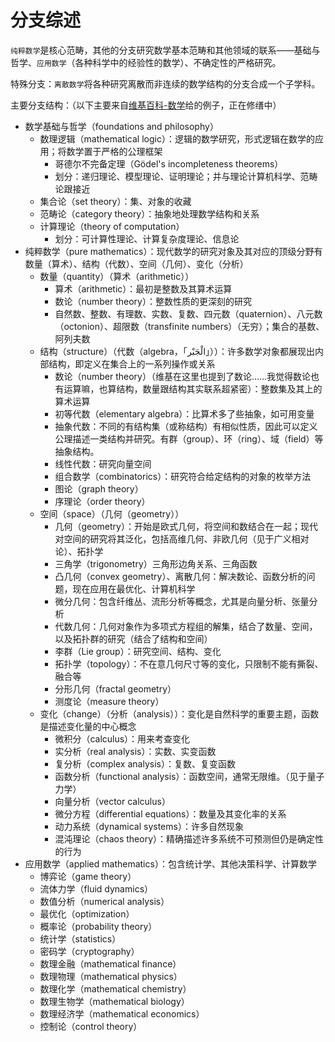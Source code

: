 
# 分支综述

`纯粹数学`是核心范畴，其他的分支研究数学基本范畴和其他领域的联系——基础与哲学、`应用数学`（各种科学中的经验性的数学）、不确定性的严格研究。

特殊分支：`离散数学`将各种研究离散而非连续的数学结构的分支合成一个子学科。

主要分支结构：（以下主要来自[维基百科-数学](https://en.wikipedia.org/wiki/Mathematics)给的例子，正在修缮中）

- 数学基础与哲学（foundations and philosophy）
    - 数理逻辑（mathematical logic）：逻辑的数学研究，形式逻辑在数学的应用；将数学置于严格的公理框架
        - 哥德尔不完备定理（Gödel's incompleteness theorems）
        - 划分：递归理论、模型理论、证明理论；并与理论计算机科学、范畴论跟接近
    - 集合论（set theory）：集、对象的收藏
    - 范畴论（category theory）：抽象地处理数学结构和关系
    - 计算理论（theory of computation）
        - 划分：可计算性理论、计算复杂度理论、信息论
- 纯粹数学（pure mathematics）：现代数学的研究对象及其对应的顶级分野有数量（算术）、结构（代数）、空间（几何）、变化（分析）
    - 数量（quantity）（算术（arithmetic））
        - 算术（arithmetic）：最初是整数及其算术运算
        - 数论（number theory）：整数性质的更深刻的研究
        - 自然数、整数、有理数、实数、复数、四元数（quaternion）、八元数（octonion）、超限数（transfinite numbers）（无穷）；集合的基数、阿列夫数
    - 结构（structure）（代数（algebra，「الْجَبْر‎」））：许多数学对象都展现出内部结构，即定义在集合上的一系列操作或关系
        - 数论（number theory）（维基在这里也提到了数论……我觉得数论也有运算嘛，也算结构，数量跟结构其实联系超紧密）：整数集及其上的算术运算
        - 初等代数（elementary algebra）：比算术多了些抽象，如可用变量
        - 抽象代数：不同的有结构集（或称结构）有相似性质，因此可以定义公理描述一类结构并研究。有群（group）、环（ring）、域（field）等抽象结构。
        - 线性代数：研究向量空间
        - 组合数学（combinatorics）：研究符合给定结构的对象的枚举方法
        - 图论（graph theory）
        - 序理论（order theory）
    - 空间（space）（几何（geometry））
        - 几何（geometry）：开始是欧式几何，将空间和数结合在一起；现代对空间的研究将其泛化，包括高维几何、非欧几何（见于广义相对论）、拓扑学
        - 三角学（trigonometry）三角形边角关系、三角函数
        - 凸几何（convex geometry）、离散几何：解决数论、函数分析的问题，现在应用在最优化、计算机科学
        - 微分几何：包含纤维丛、流形分析等概念，尤其是向量分析、张量分析
        - 代数几何：几何对象作为多项式方程组的解集，结合了数量、空间，以及拓扑群的研究（结合了结构和空间）
        - 李群（Lie group）：研究空间、结构、变化
        - 拓扑学（topology）：不在意几何尺寸等的变化，只限制不能有撕裂、融合等
        - 分形几何（fractal geometry）
        - 测度论（measure theory）
    - 变化（change）（分析（analysis））：变化是自然科学的重要主题，函数是描述变化量的中心概念
        - 微积分（calculus）：用来考查变化
        - 实分析（real analysis）：实数、实变函数
        - 复分析（complex analysis）：复数、复变函数
        - 函数分析（functional analysis）：函数空间，通常无限维。（见于量子力学）
        - 向量分析（vector calculus）
        - 微分方程（differential equations）：数量及其变化率的关系
        - 动力系统（dynamical systems）：许多自然现象
        - 混沌理论（chaos theory）：精确描述许多系统不可预测但仍是确定性的行为
- 应用数学（applied mathematics）：包含统计学、其他决策科学、计算数学
    - 博弈论（game theory）
    - 流体力学（fluid dynamics）
    - 数值分析（numerical analysis）
    - 最优化（optimization）
    - 概率论（probability theory）
    - 统计学（statistics）
    - 密码学（cryptography）
    - 数理金融（mathematical finance）
    - 数理物理（mathematical physics）
    - 数理化学（mathematical chemistry）
    - 数理生物学（mathematical biology）
    - 数理经济学（mathematical economics）
    - 控制论（control theory）